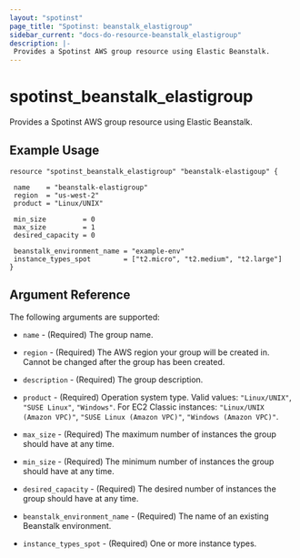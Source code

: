 ```yaml
---
layout: "spotinst"
page_title: "Spotinst: beanstalk_elastigroup"
sidebar_current: "docs-do-resource-beanstalk_elastigroup"
description: |-
 Provides a Spotinst AWS group resource using Elastic Beanstalk.
---
```


# spotinst\_beanstalk\_elastigroup

Provides a Spotinst AWS group resource using Elastic Beanstalk.

## Example Usage

```hcl
resource "spotinst_beanstalk_elastigroup" "beanstalk-elastigoup" {

 name    = "beanstalk-elastigroup"
 region  = "us-west-2"
 product = "Linux/UNIX"

 min_size         = 0
 max_size         = 1
 desired_capacity = 0

 beanstalk_environment_name = "example-env"
 instance_types_spot        = ["t2.micro", "t2.medium", "t2.large"]
}
```

## Argument Reference

The following arguments are supported:

* `name` - (Required) The group name.
* `region` - (Required) The AWS region your group will be created in. Cannot be changed after the group has been created.
* `description` - (Required) The group description.
* `product` - (Required) Operation system type. Valid values: `"Linux/UNIX"`, `"SUSE Linux"`, `"Windows"`.
For EC2 Classic instances:  `"Linux/UNIX (Amazon VPC)"`, `"SUSE Linux (Amazon VPC)"`, `"Windows (Amazon VPC)"`.   

* `max_size` - (Required) The maximum number of instances the group should have at any time.
* `min_size` - (Required) The minimum number of instances the group should have at any time.
* `desired_capacity` - (Required) The desired number of instances the group should have at any time.

* `beanstalk_environment_name` - (Required) The name of an existing Beanstalk environment.
* `instance_types_spot` - (Required) One or more instance types.

